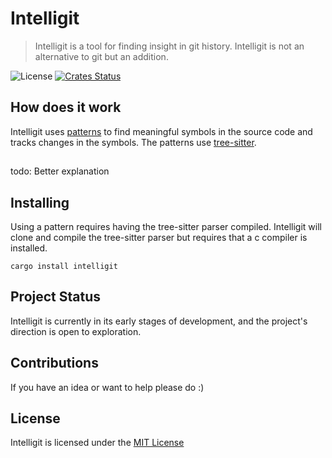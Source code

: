 # Intelligit

> Intelligit is a tool for finding insight in git history. Intelligit is not an alternative to git but an addition.

![License](https://img.shields.io/crates/l/intelligit.svg)
[![Crates Status](https://img.shields.io/crates/v/intelligit.svg)](https://crates.io/crates/intelligit)

## How does it work
Intelligit uses [patterns](docs/PATTERN.md) to find meaningful symbols in the source code and tracks changes in the symbols.
The patterns use [tree-sitter](https://github.com/tree-sitter/tree-sitter).

## 

todo: Better explanation

## Installing

Using a pattern requires having the tree-sitter parser compiled. Intelligit will clone and compile the tree-sitter parser but requires that a c compiler is installed.

```
cargo install intelligit
```

## Project Status
Intelligit is currently in its early stages of development, and the project's direction is open to exploration.


## Contributions
If you have an idea or want to help please do :)


## License
Intelligit is licensed under the [MIT License](LICENSE)
